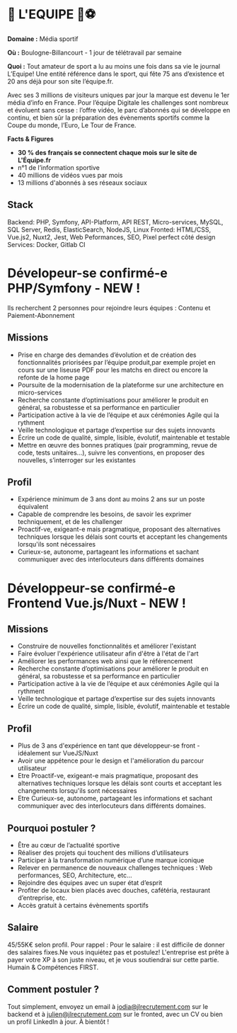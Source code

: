 # 📰 L'EQUIPE 🏀⚽️

**Domaine :** Média sportif 

**Où :** Boulogne-Billancourt - 1 jour de télétravail par semaine

**Quoi :** 
Tout amateur de sport a lu au moins une fois dans sa vie le journal L’Equipe! Une entité référence dans le sport, qui fête 75 ans d’existence et 20 ans déjà pour son site l’équipe.fr.

Avec ses 3 millions de visiteurs uniques par jour la marque est devenu le 1er média d’info en France. Pour l’équipe Digitale les challenges sont nombreux et évoluent sans cesse : l’offre vidéo, le parc d’abonnés qui se développe en continu, et bien sûr la préparation des évènements sportifs comme la Coupe du monde, l’Euro, Le Tour de France.

**Facts & Figures**
* **30 % des français se connectent chaque mois sur le site de L'Équipe.fr**
* n°1 de l’information sportive
* 40 millions de vidéos vues par mois
* 13 millions d'abonnés à ses réseaux sociaux

## Stack

Backend: PHP, Symfony, API-Platform, API REST, Micro-services, MySQL, SQL Server, Redis, ElasticSearch, NodeJS, Linux
Fronted: HTML/CSS, Vue.js2, Nuxt2, Jest, Web Peformances, SEO,  Pixel perfect côté design
Services: Docker, Gitlab CI

# Dévelopeur-se confirmé-e PHP/Symfony - NEW !

Ils recherchent 2 personnes pour rejoindre leurs équipes : Contenu et Paiement-Abonnement

## Missions

* Prise en charge des demandes d’évolution et de création des fonctionnalités priorisées par l’équipe produit,par exemple projet en cours sur une liseuse PDF pour les matchs en direct ou encore la refonte de la home page
* Poursuite de la modernisation de la plateforme sur une architecture en micro-services
* Recherche constante d’optimisations pour améliorer le produit en général, sa robustesse et sa performance en particulier
* Participation active à la vie de l’équipe et aux cérémonies Agile qui la rythment
* Veille technologique et partage d’expertise sur des sujets innovants
* Écrire un code de qualité, simple, lisible, évolutif, maintenable et testable
* Mettre en œuvre des bonnes pratiques (pair programming, revue de code, tests unitaires…), suivre les conventions, en proposer des nouvelles, s’interroger sur les existantes

## Profil

* Expérience minimum de 3 ans dont au moins 2 ans sur un poste équivalent
* Capable de comprendre les besoins, de savoir les exprimer techniquement, et de les challenger
* Proactif-ve, exigeant-e mais pragmatique, proposant des alternatives techniques lorsque les délais sont courts et acceptant les changements lorsqu'ils sont nécessaires
* Curieux-se, autonome, partageant les informations et sachant communiquer avec des interlocuteurs dans différents domaines

# Développeur-se confirmé-e Frontend Vue.js/Nuxt - NEW ! 

## Missions

* Construire de nouvelles fonctionnalités et améliorer l'existant
* Faire évoluer l'expérience utilisateur afin d'être à l'état de l'art
* Améliorer les performances web ainsi que le référencement
* Recherche constante d’optimisations pour améliorer le produit en général, sa robustesse et sa performance en particulier
* Participation active à la vie de l’équipe et aux cérémonies Agile qui la rythment
* Veille technologique et partage d’expertise sur des sujets innovants
* Écrire un code de qualité, simple, lisible, évolutif, maintenable et testable

## Profil

* Plus de 3 ans d'expérience en tant que développeur-se front - idéalement sur VueJS/Nuxt
* Avoir une appétence pour le design et l'amélioration du parcour utilisateur
* Etre Proactif-ve, exigeant-e mais pragmatique, proposant des alternatives techniques lorsque les délais sont courts et acceptant les changements lorsqu'ils sont nécessaires
* Etre Curieux-se, autonome, partageant les informations et sachant communiquer avec des interlocuteurs dans différents domaines.

## Pourquoi postuler ?

* Être au cœur de l’actualité sportive
* Réaliser des projets qui touchent des millions d’utilisateurs
* Participer à la transformation numérique d’une marque iconique
* Relever en permanence de nouveaux challenges techniques : Web performances, SEO, Architecture, etc...
* Rejoindre des équipes avec un super état d’esprit
* Profiter de locaux bien placés avec douches, cafétéria, restaurant d’entreprise, etc.
* Accès gratuit à certains évènements sportifs

## Salaire

45/55K€ selon profil. 
Pour rappel : Pour le salaire : il est difficile de donner des salaires fixes.Ne vous inquiétez pas et postulez! L'entreprise est prête à payer votre XP à son juste niveau, et je vous soutiendrai sur cette partie.
Humain & Compétences FIRST.

## Comment postuler ?

Tout simplement, envoyez un email à jodia@jlrecrutement.com sur le backend et à julien@jlrecrutement.com sur le fronted,  avec un CV ou bien un profil LinkedIn à jour. À bientôt !